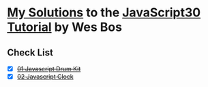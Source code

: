 # [My Solutions](http://https://github.com/tomiiide/JavaScript30) to the [JavaScript30 Tutorial](http://javascript30.com) by Wes Bos

## Check List
* [x] ~~[01 Javascript Drum Kit](https://github.com/tomiiide/JavaScript30/tree/master/01%20-%20Drum%20Kit)~~
* [x] ~~[02 Javascript Clock](https://github.com/tomiiide/JavaScript30/tree/master/02%20CSS+JS%20Clock)~~